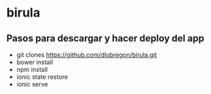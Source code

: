 # birula


## Pasos para descargar y hacer deploy del app

* git clones https://github.com/dlobregon/birula.git
* bower install
* npm install
* ionic state restore
* ionic serve
